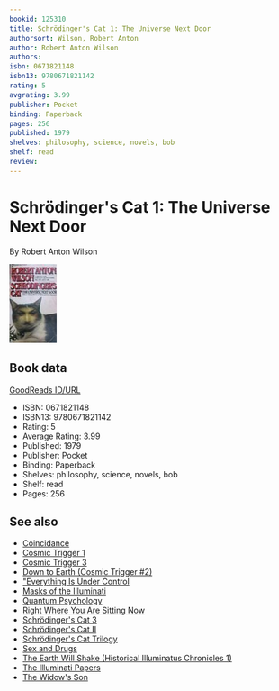 ```yaml
---
bookid: 125310
title: Schrödinger's Cat 1: The Universe Next Door
authorsort: Wilson, Robert Anton
author: Robert Anton Wilson
authors: 
isbn: 0671821148
isbn13: 9780671821142
rating: 5
avgrating: 3.99
publisher: Pocket
binding: Paperback
pages: 256
published: 1979
shelves: philosophy, science, novels, bob
shelf: read
review: 
---
```


# Schrödinger's Cat 1: The Universe Next Door

By Robert Anton Wilson

![](../../assets/bookcovers/1387744489l/125310.jpg)

## Book data

[GoodReads ID/URL](https://www.goodreads.com/book/show/125310)

- ISBN: 0671821148
- ISBN13: 9780671821142
- Rating: 5
- Average Rating: 3.99
- Published: 1979
- Publisher: Pocket
- Binding: Paperback
- Shelves: philosophy, science, novels, bob
- Shelf: read
- Pages: 256


## See also

- [Coincidance](Coincidance-_A_Head_Test.md)
- [Cosmic Trigger 1](Cosmic_Trigger_1-_Final_Secret_of_the_Illuminati.md)
- [Cosmic Trigger 3](Cosmic_Trigger_3-_My_Life_After_Death.md)
- [Down to Earth (Cosmic Trigger #2)](Down_to_Earth_Cosmic_Trigger_2.md)
- ["Everything Is Under Control](Everything_Is_Under_Control-_Conspiracies__Cults_and_Cover-ups.md)
- [Masks of the Illuminati](Masks_of_the_Illuminati.md)
- [Quantum Psychology](Quantum_Psychology-_How_Brain_Software_Programs_You_and_Your_World.md)
- [Right Where You Are Sitting Now](Right_Where_You_Are_Sitting_Now.md)
- [Schrödinger's Cat 3](Schrödingers_Cat_3-_The_Homing_Pigeons.md)
- [Schrödinger's Cat II](Schrödingers_Cat_II-_The_Trick_Top_Hat.md)
- [Schrödinger's Cat Trilogy](Schrödingers_Cat_Trilogy.md)
- [Sex and Drugs](Sex_and_Drugs-_A_Journey_Beyond_Limits.md)
- [The Earth Will Shake (Historical Illuminatus Chronicles 1)](The_Earth_Will_Shake_Historical_Illuminatus_Chronicles_1.md)
- [The Illuminati Papers](The_Illuminati_Papers.md)
- [The Widow's Son](The_Widows_Son.md)
